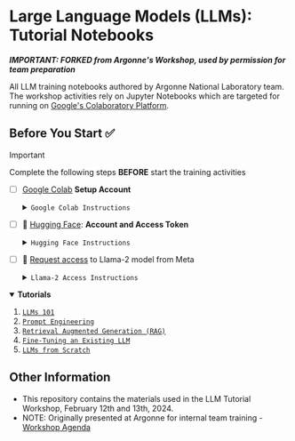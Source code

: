 # Large Language Models (LLMs): Tutorial Notebooks

***IMPORTANT: FORKED from Argonne's Workshop, used by permission for team preparation***

All LLM training notebooks authored by Argonne National Laboratory team.   
The  workshop activities rely on Jupyter Notebooks which are targeted for running on [Google's Colaboratory Platform](https://colab.research.google.com).  

## Before You Start ✅

> [!IMPORTANT]  
> Complete the following steps **BEFORE** start the training activities
> 
> - [ ] [Google Colab](https://colab.research.google.com) **Setup Account**
> 
>     <details closed><summary><code>Google Colab Instructions</code></summary>
> 
>     The Colab platform gives the user a virtual machine in which to run Python codes including machine
>     learning codes.
> 
>     The VM comes with a preinstalled environment that includes most of what is needed
>     for these tutorials.
> 
>     * You need a Google Account to use Colaboratory
>     * Go to [Google's Colaboratory Platform](https://colab.research.google.com) and sign in with
>       your Google account
>     * You should see this page
>         ![start_page](./assets/colab_start_page_new.png)
>     * Click on the `New Notebook` at the bottom
>     * Now you will see a new notebook where you can type in python code.
>         ![clean_page](./assets/colab_start_page1.png)
>     * After you enter code, type `<shift> + <enter>` to execute the code cell.
>     * A full introduction to the notebook environment is out of scope for this tutorial, but many
>       can be found with a [simple Google
>       search](https://www.google.com/search?q=jupyter+notebook+tutorial)
>     * We will be using notebooks from this repository during the tutorial, so  you should be
>       familiar with how to import them into Colaboratory
>     * Now you can open the `File` menu at the top left and select `Open Notebook` which will open a
>       dialogue box.
>     * Select the `GitHub` tab in the dialogue box.
>     * From here you can enter the url for the github repo: `https://github.com/brettin/llm_tutorial`
>       and hit `<enter>`.
>         ![open_github](./assets/colab_open_github_1.png)
>     * This will show you a list of the Notebooks available in the repo.
>     * Select the `introduction.ipynb` file to open and work through it.
>     * As each session of the tutorial begins, you will simply select the corresponding notebook from
>       this list and it will create a copy for you in your Colaboratory account (all `*.ipynb` files in
>       the Colaboratory account will be stored in your Google Drive).
>     * To use a TPU, in the notbook the select `Runtime` -> `Change Runtime Type` and you have a
>       dropbox list of hardward settings to choose from where the notebook can run.
> 
>     </details>
> 
> 
> - [ ] 🤗 [Hugging Face](https://huggingface.co): **Account and Access Token**
> 
>     <details closed><summary><code>Hugging Face Instructions</code></summary>
> 
>     - Sign up for a huggingface account and obtain an access token: https://huggingface.co
>     - Sign Up (top bar)
>       Log into huggingface and get an access token:
>         - Login -> Settings (left pane) -> Access Tokens (left pane) -> New token (center pane)
> 
>     </details>
> 
> - [ ] 🦙 [Request access](https://ai.meta.com/resources/models-and-libraries/llama-downloads/) to Llama-2 model from Meta
> 
>     <details closed><summary><code>Llama-2 Access Instructions</code></summary>
> 
>     - Visit this https://huggingface.co/meta-llama/Llama-2-7b-hf and request access to the model
>     - vist meta website and accept the terms https://ai.meta.com/resources/models-and-libraries/llama-downloads/
>     - Note: Your Hugging Face account email address MUST match the email you provide on the Meta website, or your request will not be approved.
> 
>     </details>


<details open>
    <summary><b>Tutorials</b></summary>
    <ol start="1.">
        <li><a href="./tutorials/01-llm-101/"><code>LLMs 101</code></a></li>
        <li><a href="./tutorials/02-basic-prompt-engineering/"><code>Prompt Engineering</code></a></li>
        <li><a href="./tutorials/04-rag/"><code>Retrieval Augmented Generation (RAG)</code></a></li>
        <li><a href="./tutorials/05-fine-tuning/"><code>Fine-Tuning an Existing LLM</code></a></li>
        <li><a href="./tutorials/06-llm-from-scratch/"><code>LLMs from Scratch</code></a></li>
    </ol>
</details>

## Other Information

- This repository contains the materials used in the LLM Tutorial Workshop, February 12th and 13th, 2024.  
- NOTE: Originally presented at Argonne for internal team training - [Workshop Agenda](https://anl.app.box.com/file/1421615910690?s=woqtpw0o0tpnb6j9uljjme5wqmxsoz35)  


<!--

## Contents

- 📂 [`tutorials/`](https://github.com/argonne-lcf/llm-workshop/tutorials/)  
  `├──` [`01-llm-101`](https://github.com/argonne-lcf/llm-workshop/tutorials/01-llm101/)  
  `└──` [`06-llm-from-scratch`](https://github.com/argonne-lcf/llm-workshop/tutorials/06-llm-from-scratch/)
-->
